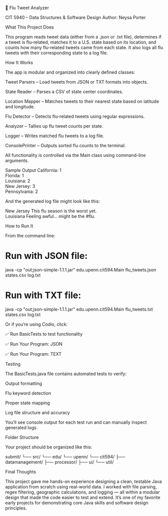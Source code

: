 🦠 Flu Tweet Analyzer

CIT 5940 – Data Structures & Software Design
Author: Neysa Porter

What This Project Does

This program reads tweet data (either from a .json or .txt file), determines if a tweet is flu-related, matches it to a U.S. state based on its location, and counts how many flu-related tweets came from each state. It also logs all flu tweets with their corresponding state to a log file.

How It Works

The app is modular and organized into clearly defined classes:

Tweet Parsers – Load tweets from JSON or TXT formats into objects.

State Reader – Parses a CSV of state center coordinates.

Location Mapper – Matches tweets to their nearest state based on latitude and longitude.

Flu Detector – Detects flu-related tweets using regular expressions.

Analyzer – Tallies up flu tweet counts per state.

Logger – Writes matched flu tweets to a log file.

ConsolePrinter – Outputs sorted flu counts to the terminal.

All functionality is controlled via the Main class using command-line arguments.

Sample Output
California: 1  
Florida: 1  
Louisiana: 2  
New Jersey: 3  
Pennsylvania: 2  


And the generated log file might look like this:

New Jersey	This flu season is the worst yet.  
Louisiana	Feeling awful... might be the #flu.  

How to Run It

From the command line:

# Run with JSON file:
java -cp "out;json-simple-1.1.1.jar" edu.upenn.cit594.Main flu_tweets.json states.csv log.txt

# Run with TXT file:
java -cp "out;json-simple-1.1.1.jar" edu.upenn.cit594.Main flu_tweets.txt states.csv log.txt


Or if you’re using Codio, click:

✅ Run BasicTests to test functionality

✅ Run Your Program: JSON

✅ Run Your Program: TEXT

Testing

The BasicTests.java file contains automated tests to verify:

Output formatting

Flu keyword detection

Proper state mapping

Log file structure and accuracy

You’ll see console output for each test run and can manually inspect generated logs.

Folder Structure

Your project should be organized like this:

submit/
└── src/
    └── edu/
        └── upenn/
            └── cit594/
                ├── datamanagement/
                ├── processor/
                ├── ui/
                └── util/

Final Thoughts

This project gave me hands-on experience designing a clean, testable Java application from scratch using real-world data. I worked with file parsing, regex filtering, geographic calculations, and logging — all within a modular design that made the code easier to test and extend. It’s one of my favorite early projects for demonstrating core Java skills and software design principles.
